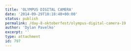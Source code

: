 ```yaml
---
title: 'OLYMPUS DIGITAL CAMERA'
date: '2014-09-29T10:18:48+00:00'
status: publish
permalink: /day-8-oktoberfest/olympus-digital-camera-19
author: 'Dylan Pavelko'
excerpt: ''
type: attachment
id: 797
---
```

<!DOCTYPE html PUBLIC "-//W3C//DTD HTML 4.0 Transitional//EN" "http://www.w3.org/TR/REC-html40/loose.dtd">
<?xml encoding="UTF-8">
